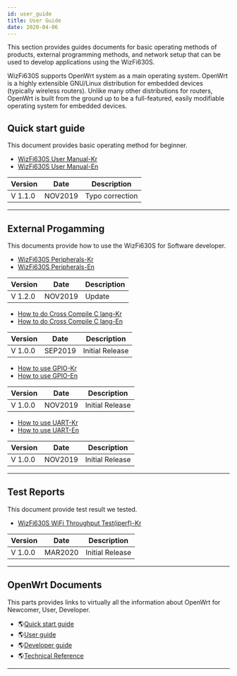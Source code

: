 ```yaml
---
id: user_guide
title: User Guide
date: 2020-04-06
---
```


This section provides guides documents for basic operating methods of
products, external programming methods, and network setup that can be
used to develop applications using the WizFi630S.

WizFi630S supports OpenWrt system as a main operating system. OpenWrt is
a highly extensible GNU/Linux distribution for embedded devices
(typically wireless routers). Unlike many other distributions for
routers, OpenWrt is built from the ground up to be a full-featured,
easily modifiable operating system for embedded devices.

## Quick start guide

This document provides basic operating method for beginner.

   * [WizFi630S User Manual-Kr](/img/products/wizfi630s/wizfi630s_ug/wizfi630s_user_manual_kr_v1_1_.pdf)
   * [WizFi630S User Manual-En](/img/products/wizfi630s/wizfi630s_ug/wizfi630s_user_manual_en_v1_1_.pdf)


| Version | Date    | Description     |
| ------- | ------- | --------------- |
| V 1.1.0 | NOV2019 | Typo correction |

-----


## External Progamming

This documents provide how to use the WizFi630S for Software developer.

   * [WizFi630S Peripherals-Kr](/img/products/wizfi630s/wizfi630s_ug/wizfi630s_guide_peripherals_kr_v1_2_.pdf)
   * [WizFi630S Peripherals-En](/img/products/wizfi630s/wizfi630s_ug/wizfi630s_guide_peripherals_en_v1_2_.pdf)

| Version | Date    | Description |
| ------- | ------- | ----------- |
| V 1.2.0 | NOV2019 | Update      |


   * [How to do Cross Compile C lang-Kr](/img/products/wizfi630s/wizfi630s_ug/wizfi630s_guide_c_cross_compile_kr_v1_0_.pdf)
   * [How to do Cross Compile C lang-En](/img/products/wizfi630s/wizfi630s_ug/wizfi630s_guide_c_cross_compile_en_v1_0_.pdf)


| Version | Date    | Description     |
| ------- | ------- | --------------- |
| V 1.0.0 | SEP2019 | Initial Release |

   *  [How to use GPIO-Kr](/img/products/wizfi630s/wizfi630s_ug/wizfi630s_guide_howto_gpio_kr_v1_0_.pdf)
   *  [How to use GPIO-En](/img/products/wizfi630s/wizfi630s_ug/wizfi630s_guide_howto_gpio_en_v1_0_.pdf)

| Version | Date    | Description     |
| ------- | ------- | --------------- |
| V 1.0.0 | NOV2019 | Initial Release |
 
   * [How to use UART-Kr](/img/products/wizfi630s/wizfi630s_ug/wizfi630s_guide_howto_uart_kr_v1_0_.pdf)
   * [How to use UART-En](/img/products/wizfi630s/wizfi630s_ug/wizfi630s_guide_howto_uart_en_v1_0_.pdf)


| Version | Date    | Description     |
| ------- | ------- | --------------- |
| V 1.0.0 | NOV2019 | Initial Release |

-----


## Test Reports

This document provide test result we tested.

   * [WizFi630S WiFi Throughput Test(iperf)-Kr](/img/products/wizfi630s/wizfi630s_ug/wizfi630s_testreport_wifi_throughput_iperf_kr_v1_0_.pdf)

| Version | Date    | Description     |
| ------- | ------- | --------------- |
| V 1.0.0 | MAR2020 | Initial Release |

-----


## OpenWrt Documents

This parts provides links to virtually all the information about OpenWrt
for Newcomer, User, Developer.

  * 🌎[Quick start guide](https://openwrt.org/docs/guide-quick-start/start)
  * 🌎[User guide](https://openwrt.org/docs/guide-user/start) 
  * 🌎[Developer guide](https://openwrt.org/docs/guide-developer/start)
  * 🌎[Technical Reference](https://openwrt.org/docs/techref/start)

-----
